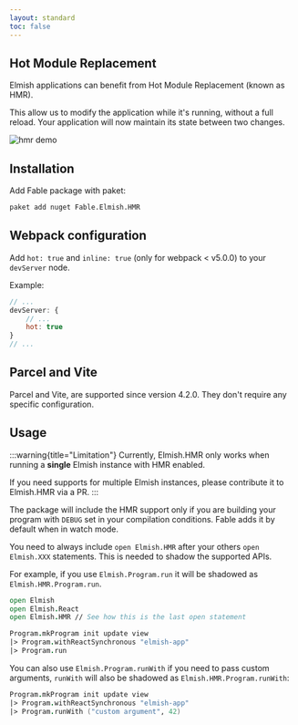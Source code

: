 ```yaml
---
layout: standard
toc: false
---
```


## Hot Module Replacement

Elmish applications can benefit from Hot Module Replacement (known as HMR).

This allow us to modify the application while it's running, without a full reload. Your application will now maintain its state between two changes.

![hmr demo](/hmr/static/img/hmr_demo.gif)

## Installation
Add Fable package with paket:

```sh
paket add nuget Fable.Elmish.HMR
```

## Webpack configuration

Add `hot: true` and `inline: true` (only for webpack < v5.0.0) to your `devServer` node.

Example:

```js
// ...
devServer: {
    // ...
    hot: true
}
// ...
```

## Parcel and Vite

Parcel and Vite, are supported since version 4.2.0. They don't require any specific configuration.

## Usage

:::warning{title="Limitation"}
Currently, Elmish.HMR only works when running a **single** Elmish instance with HMR enabled.

If you need supports for multiple Elmish instances, please contribute it to Elmish.HMR via a PR.
:::

The package will include the HMR support only if you are building your program with `DEBUG` set in your compilation conditions. Fable adds it by default when in watch mode.

You need to always include `open Elmish.HMR` after your others `open Elmish.XXX` statements. This is needed to shadow the supported APIs.

For example, if you use `Elmish.Program.run` it will be shadowed as `Elmish.HMR.Program.run`.

```fs
open Elmish
open Elmish.React
open Elmish.HMR // See how this is the last open statement

Program.mkProgram init update view
|> Program.withReactSynchronous "elmish-app"
|> Program.run
```

You can also use `Elmish.Program.runWith` if you need to pass custom arguments, `runWith` will also be shadowed as `Elmish.HMR.Program.runWith`:

```fs
Program.mkProgram init update view
|> Program.withReactSynchronous "elmish-app"
|> Program.runWith ("custom argument", 42)
```
